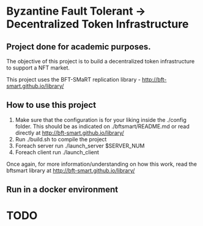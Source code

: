 # Byzantine Fault Tolerant -> Decentralized Token Infrastructure

## Project done for academic purposes.

The objective of this project is to build a decentralized token infrastructure to support a NFT
market.

This project uses the BFT-SMaRT replication library - http://bft-smart.github.io/library/ 

## How to use this project

1. Make sure that the configuration is for your liking inside the ./config folder. This should be as indicated on ./bftsmart/README.md or read directly at http://bft-smart.github.io/library/ 
2. Run ./build.sh to compile the project
3. Foreach server run ./launch_server $SERVER_NUM
4. Foreach client run ./launch_client

Once again, for more information/understanding on how this work, read the bftsmart library at http://bft-smart.github.io/library/

## Run in a docker environment

# TODO 